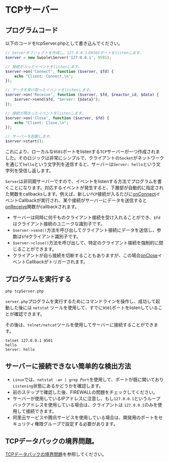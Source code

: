 # TCPサーバー

## プログラムコード

以下のコードをtcpServer.phpとして書き込んでください。

```php
// Serverオブジェクトを作成し、127.0.0.1の9501ポートをlistenします。
$server = new Swoole\Server('127.0.0.1', 9501);

// 接続が入ったイベントをlistenします。
$server->on('Connect', function ($server, $fd) {
    echo "Client: Connect.\n";
});

// データを受け取ったイベントをlistenします。
$server->on('Receive', function ($server, $fd, $reactor_id, $data) {
    $server->send($fd, "Server: {$data}");
});

// 接続が閉まったイベントをlistenします。
$server->on('Close', function ($server, $fd) {
    echo "Client: Close.\n";
});

// サーバーを起動します。
$server->start(); 
```

これにより、ローカルな`9501`ポートをlistenする`TCP`サーバーが一つ作成されました。そのロジックは非常にシンプルで、クライアントの`Socket`がネットワークを通じて`hello`という文字列を送信すると、サーバーは`Server: hello`という文字列を受信し返します。

`Server`は非同期サーバーですので、イベントをlistenする方法でプログラムを書くことになります。対応するイベントが発生すると、下層部が自動的に指定された関数をcallbacksします。例えば、新しい`TCP`接続が入るたびに[onConnect](/server/events?id=onconnect)イベントCallbackが実行され、某个接続がサーバーにデータを送信すると[onReceive](/server/events?id=onreceive)関数がcallbackされます。
* サーバーは同時に何千ものクライアント接続を受け入れることができ、`$fd`はクライアント接続のユニークな識別子です。
* `$server->send()`方法を呼び出してクライアント接続にデータを送信し、参数は`$fd`クライアント識別子です。
* `$server->close()`方法を呼び出して、特定のクライアント接続を強制的に閉じることができます。
* クライアントが自ら接続を切断することもありますが、この場合[onClose](/server/events?id=onclose)イベントCallbackがトリガーされます。

## プログラムを実行する

```shell
php tcpServer.php
```

`server.php`プログラムを実行するためにコマンドラインを操作し、成功して起動した後には `netstat` ツールを使用して、すでに`9501`ポートをlistenしていることが確認できます。

その後は、`telnet/netcat`ツールを使用してサーバーに接続することができます。

```shell
telnet 127.0.0.1 9501
hello
Server: hello
```

## サーバーに接続できない简单的な検出方法

* `Linux`では、`netstat -an | grep Port`を使用して、ポートが既に開いており `Listening`状態にあるかどうかを確認します。
* 前のステップで確認した後、FIREWALLの問題をチェックしてください。
* サーバーが使用しているIPアドレスに注意し、もし`127.0.0.1`というループバックアドレスを使用している場合は、クライアントは `127.0.0.1`のみを使用して接続できます。
* 阿里云サービスや腾讯サービスを使用している場合は、開発用のポートをセキュリティ権限グループで設定する必要があります。

## TCPデータパックの境界問題。

[TCPデータパックの境界問題](/learn?id=tcpデータパックの境界問題)を参照してください。
